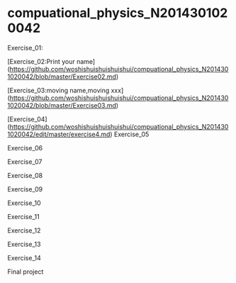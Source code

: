 # compuational_physics_N2014301020042
Exercise_01:

[Exercise_02:Print your name]
(https://github.com/woshishuishuishuishui/compuational_physics_N2014301020042/blob/master/Exercise02.md)

[Exercise_03:moving name,moving xxx]
(https://github.com/woshishuishuishuishui/compuational_physics_N2014301020042/blob/master/Exercise03.md)

[Exercise_04]
(https://github.com/woshishuishuishuishui/compuational_physics_N2014301020042/edit/master/exercise4.md)
Exercise_05

Exercise_06 

Exercise_07 

Exercise_08 

Exercise_09

Exercise_10

Exercise_11

Exercise_12

Exercise_13

Exercise_14

Final project

